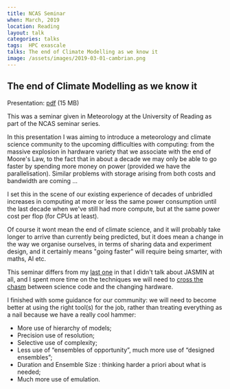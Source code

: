 ```yaml
---
title: NCAS Seminar
when: March, 2019
location: Reading
layout: talk
categories: talks 
tags:  HPC exascale 
talks: The end of Climate Modelling as we know it
image: /assets/images/2019-03-01-cambrian.png
---
```


The end of Climate Modelling as we know it
----------------------------------------

Presentation: [pdf](/assets/talks/2019-03-01-uor-ncas-seminar.pdf) (15 MB)

This was a seminar given in Meteorology at the University of Reading as part of the NCAS seminar series.

In this presentation I was aiming to introduce a meteorology and climate science community to the upcoming difficulties with computing: from the massive explosion in hardware variety that we associate with the end of Moore's Law, to the fact that in about a decade we may only be able to go faster by spending more money on power (provided we have the parallelisation). Similar problems with storage arising from both costs and bandwidth are coming ...

I set this in the scene of our existing experience of decades of unbridled increases in computing at more or less the same power consumption until the last decade when we've still had more compute, but at the same power cost per flop (for CPUs at least).

Of course it wont mean the end of climate science, and it will probably take longer to arrive than currently being predicted, but it does mean a change in the way we organise ourselves, in terms of sharing data and experiment design, and it certainly means "going faster" will require being smarter, with maths, AI etc.

This seminar differs from my [last one](/talks/2019/02/supercomputing-jasmin-diversity/) in that I didn't talk about JASMIN at all, and I spent more time on the techniques we will need to [cross the chasm](https://doi.org/10.5194/gmd-11-1799-2018) between science code and the changing hardware.

I finished with some guidance for our community: we will need to become better at using the right tool(s) for the job, rather than treating everything as a nail because we have a really cool hammer:

* More use of hierarchy of models;
* Precision use of resolution;
* Selective use of complexity;
* Less use of “ensembles of opportunity”, much more use of “designed ensembles”;
* Duration and Ensemble Size : thinking harder a priori about what is needed;
* Much more use of emulation.